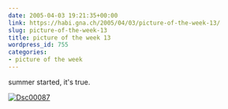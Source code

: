 ```yaml
---
date: 2005-04-03 19:21:35+00:00
link: https://habi.gna.ch/2005/04/03/picture-of-the-week-13/
slug: picture-of-the-week-13
title: picture of the week 13
wordpress_id: 755
categories:
- picture of the week
---
```



summer started, it's true.



[![Dsc00087](https://habi.gna.ch/blog/images/DSC00087-tm.jpg)](https://habi.gna.ch/blog/images/DSC00087.jpg)

